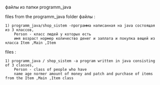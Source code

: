 файлы из папки programm_java

files from the programm_java folder
файлы :

    1) programm_java/shop_sistem -программа написанная на java состоящая из 3 классов,
        Person - класс людей у которых есть
        имя возраст нормер количество денег и заплата и покупка вещей из класса Item ,Main ,Item

files :

    1) programm_java / shop_sistem -a program written in java consisting of 3 classes,
        Person - class of people who have
        name age normer amount of money and patch and purchase of items from the Item ,Main ,Item class 
